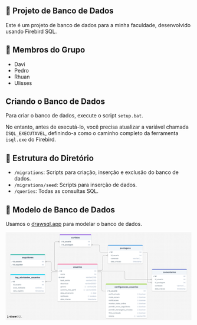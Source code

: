 ## 💫 Projeto de Banco de Dados

Este é um projeto de banco de dados para a minha faculdade, desenvolvido usando Firebird SQL.

## 🙏 Membros do Grupo

* Davi
* Pedro
* Rhuan
* Ulisses

## Criando o Banco de Dados

Para criar o banco de dados, execute o script `setup.bat`.

No entanto, antes de executá-lo, você precisa atualizar a variável chamada `ISQL_EXECUTAVEL`, definindo-a como o caminho completo da ferramenta `isql.exe` do Firebird.

## 📕 Estrutura do Diretório

- `/migrations`: Scripts para criação, inserção e exclusão do banco de dados.
- `/migrations/seed`: Scripts para inserção de dados.
- `/queries`: Todas as consultas SQL.

## 🧱 Modelo de Banco de Dados

Usamos o [drawsql.app](https://drawsql.app) para modelar o banco de dados.

![Imagem do modelo de banco de dados](/images/db_model.png)